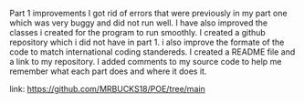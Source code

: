 Part 1 improvements
I got rid of errors that were previously in my part one which was very buggy and did not run well. I have also improved the classes i created for the program to run smoothly.
I created a github repository which i did not have in part 1. i also improve the formate of the code to match international coding standereds. I created a README file and a link to my
repository. I added comments to my source code to help me remember what each part does and where it does it.

link: https://github.com/MRBUCKS18/POE/tree/main



